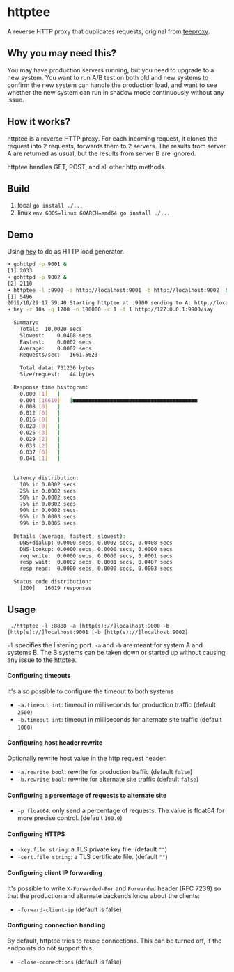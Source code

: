 httptee
=========

A reverse HTTP proxy that duplicates requests, original from [teeproxy](https://github.com/chrislusf/teeproxy).

Why you may need this?
----------------------

You may have production servers running, but you need to upgrade to a new system. You want to run A/B test on both old and new systems to confirm the new system can handle the production load, and want to see whether the new system can run in shadow mode continuously without any issue.

How it works?
-------------

httptee is a reverse HTTP proxy. For each incoming request, it clones the request into 2 requests, forwards them to 2 servers. The results from server A are returned as usual, but the results from server B are ignored.

httptee handles GET, POST, and all other http methods.

Build
-------------

1. local `go install ./...`
1. linux `env GOOS=linux GOARCH=amd64 go install ./...`

Demo
-------------

Using [hey](https://github.com/rakyll/hey) to do as HTTP load generator.

```bash
➜ gohttpd -p 9001 &
[1] 2033
➜ gohttpd -p 9002 &
[2] 2110
➜ httptee -l :9900 -a http://localhost:9001 -b http://localhost:9002  &
[1] 5496
2019/10/29 17:59:40 Starting httptee at :9900 sending to A: http://localhost:9001 and B: [{localhost:9002 http}]
➜ hey -z 10s -q 1700 -n 100000 -c 1 -t 1 http://127.0.0.1:9900/say
  
  Summary:
    Total:	10.0020 secs
    Slowest:	0.0408 secs
    Fastest:	0.0002 secs
    Average:	0.0002 secs
    Requests/sec:	1661.5623
  
    Total data:	731236 bytes
    Size/request:	44 bytes
  
  Response time histogram:
    0.000 [1]	|
    0.004 [16610]	|■■■■■■■■■■■■■■■■■■■■■■■■■■■■■■■■■■■■■■■■
    0.008 [0]	|
    0.012 [0]	|
    0.016 [0]	|
    0.020 [0]	|
    0.025 [3]	|
    0.029 [2]	|
    0.033 [2]	|
    0.037 [0]	|
    0.041 [1]	|
  
  
  Latency distribution:
    10% in 0.0002 secs
    25% in 0.0002 secs
    50% in 0.0002 secs
    75% in 0.0002 secs
    90% in 0.0002 secs
    95% in 0.0003 secs
    99% in 0.0005 secs
  
  Details (average, fastest, slowest):
    DNS+dialup:	0.0000 secs, 0.0002 secs, 0.0408 secs
    DNS-lookup:	0.0000 secs, 0.0000 secs, 0.0000 secs
    req write:	0.0000 secs, 0.0000 secs, 0.0001 secs
    resp wait:	0.0002 secs, 0.0001 secs, 0.0407 secs
    resp read:	0.0000 secs, 0.0000 secs, 0.0003 secs
  
  Status code distribution:
    [200]	16619 responses
```

Usage
-------------

```
 ./httptee -l :8888 -a [http(s)://]localhost:9000 -b [http(s)://]localhost:9001 [-b [http(s)://]localhost:9002]
```

`-l` specifies the listening port. `-a` and `-b` are meant for system A and systems B. The B systems can be taken down or started up without causing any issue to the httptee.

#### Configuring timeouts ####
 
It's also possible to configure the timeout to both systems

*  `-a.timeout int`: timeout in milliseconds for production traffic (default `2500`)
*  `-b.timeout int`: timeout in milliseconds for alternate site traffic (default `1000`)

#### Configuring host header rewrite ####

Optionally rewrite host value in the http request header.

*  `-a.rewrite bool`: rewrite for production traffic (default `false`)
*  `-b.rewrite bool`: rewrite for alternate site traffic (default `false`)
 
#### Configuring a percentage of requests to alternate site ####

*  `-p float64`: only send a percentage of requests. The value is float64 for more precise control. (default `100.0`)

#### Configuring HTTPS ####

*  `-key.file string`: a TLS private key file. (default `""`)
*  `-cert.file string`: a TLS certificate file. (default `""`)

#### Configuring client IP forwarding ####

It's possible to write `X-Forwarded-For` and `Forwarded` header (RFC 7239) so
that the production and alternate backends know about the clients:

*  `-forward-client-ip` (default is false)

#### Configuring connection handling ####

By default, httptee tries to reuse connections. This can be turned off, if the
endpoints do not support this.

*  `-close-connections` (default is false)

